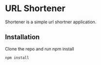 # URL Shortener

Shortener is a simple url shortner application.

## Installation

Clone the repo and run npm install

```bash
npm install
```

